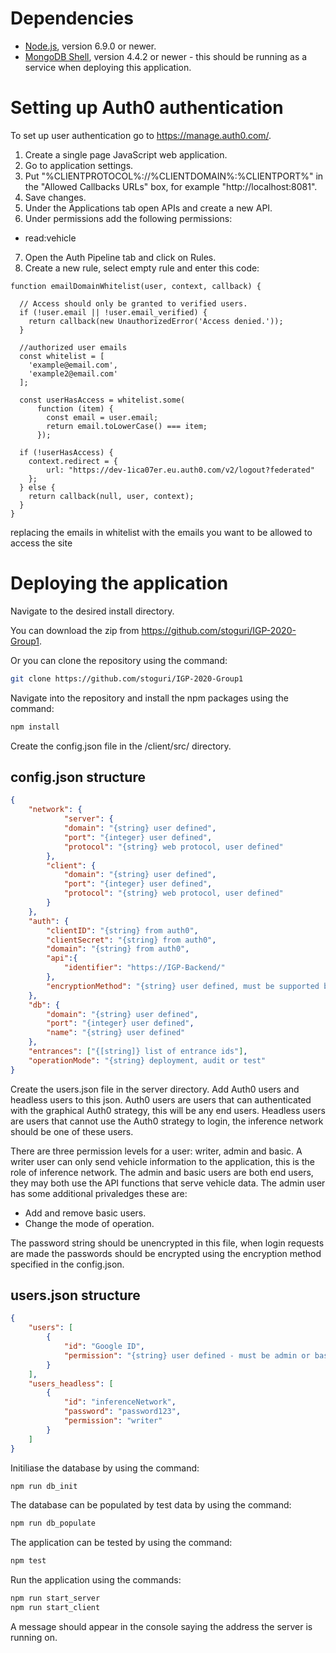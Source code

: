 # Dependencies

* [Node.js](https://nodejs.org/en/download/ "Node.js download"), version 6.9.0 or newer.
* [MongoDB Shell](https://www.mongodb.com/try/download/shell "MongoDB Shell download"), version 4.4.2 or newer - this should be running as a service when deploying this application.

# Setting up Auth0 authentication
To set up user authentication go to <https://manage.auth0.com/>.

1. Create a single page JavaScript web application.
2. Go to application settings.
3. Put "%CLIENTPROTOCOL%://%CLIENTDOMAIN%:%CLIENTPORT%" in the "Allowed Callbacks URLs" box, for example "http://localhost:8081".
4. Save changes.
5. Under the Applications tab open APIs and create a new API.
6. Under permissions add the following permissions:
* read:vehicle
7. Open the Auth Pipeline tab and click on Rules.
8. Create a new rule, select empty rule and enter this code:
```
function emailDomainWhitelist(user, context, callback) {

  // Access should only be granted to verified users.
  if (!user.email || !user.email_verified) {
    return callback(new UnauthorizedError('Access denied.'));
  }
	
  //authorized user emails
  const whitelist = [ 
    'example@email.com',
    'example2@email.com'
  ]; 
  
  const userHasAccess = whitelist.some(
      function (item) {
        const email = user.email;
        return email.toLowerCase() === item;
      });

  if (!userHasAccess) {
    context.redirect = {
    	url: "https://dev-1ica07er.eu.auth0.com/v2/logout?federated"
  	};
  } else {
  	return callback(null, user, context);
  }
}
```
replacing the emails in whitelist with the emails you want to be allowed to access the site

# Deploying the application

Navigate to the desired install directory.

You can download the zip from <https://github.com/stoguri/IGP-2020-Group1>.

Or you can clone the repository using the command: 
```bash
git clone https://github.com/stoguri/IGP-2020-Group1
```

Navigate into the repository and install the npm packages using the command:
```bash
npm install
```

Create the config.json file in the /client/src/ directory.

## config.json structure
```json
{
    "network": {
            "server": {
            "domain": "{string} user defined",
            "port": "{integer} user defined",
            "protocol": "{string} web protocol, user defined"
        },
        "client": {
            "domain": "{string} user defined",
            "port": "{integer} user defined",
            "protocol": "{string} web protocol, user defined"
        }
    },
    "auth": {
        "clientID": "{string} from auth0",
        "clientSecret": "{string} from auth0",
        "domain": "{string} from auth0",
        "api":{
            "identifier": "https://IGP-Backend/"
        },
        "encryptionMethod": "{string} user defined, must be supported by the version of OpenSSL on the platform. Eg. 'sha1', 'md5'."
    },
    "db": {
        "domain": "{string} user defined",
        "port": "{integer} user defined",
        "name": "{string} user defined"
    },
    "entrances": ["{[string]} list of entrance ids"],
    "operationMode": "{string} deployment, audit or test"
}

```

Create the users.json file in the server directory. Add Auth0 users and headless users to this json. Auth0 users are users that can authenticated with the graphical Auth0 strategy, this will be any end users. Headless users are users that cannot use the Auth0 strategy to login, the inference network should be one of these users.

There are three permission levels for a user: writer, admin and basic. A writer user can only send vehicle information to the application, this is the role of inference network. The admin and basic users are both end users, they may both use the API functions that serve vehicle data. The admin user has some additional privaledges these are:

* Add and remove basic users.
* Change the mode of operation.

The password string should be unencrypted in this file, when login requests are made the passwords should be encrypted using the encryption method specified in the config.json.

## users.json structure
```json
{
    "users": [
        {
            "id": "Google ID",
            "permission": "{string} user defined - must be admin or basic"
        }
    ],
    "users_headless": [
        {
            "id": "inferenceNetwork",
            "password": "password123",
            "permission": "writer"
        }
    ]
}
```

Initiliase the database by using the command:
```bash
npm run db_init
```

The database can be populated by test data by using the command:
```bash
npm run db_populate
```

The application can be tested by using the command:
```bash
npm test
```

Run the application using the commands: 
```bash
npm run start_server
npm run start_client
```

A message should appear in the console saying the address the server is running on.